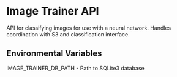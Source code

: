 # Image Trainer API

API for classifying images for use with a neural network. Handles coordination with S3 and classification interface.

## Environmental Variables

IMAGE_TRAINER_DB_PATH - Path to SQLite3 database